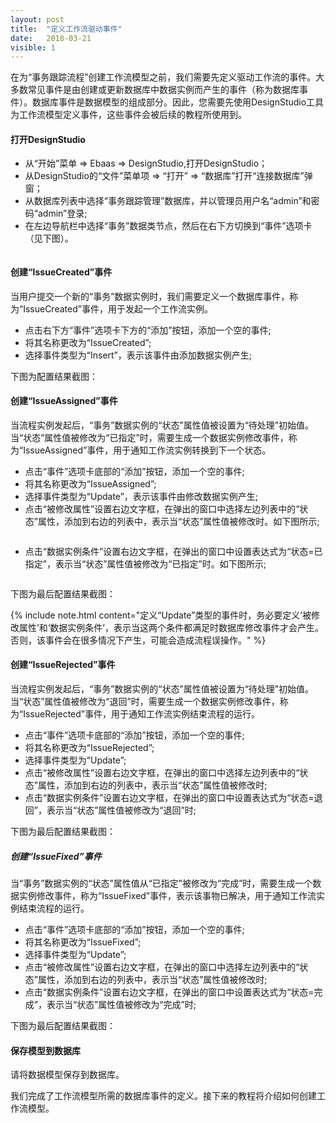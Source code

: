 ```yaml
---
layout: post
title:  "定义工作流驱动事件"
date:   2018-03-21
visible: 1
---
```


在为“事务跟踪流程”创建工作流模型之前，我们需要先定义驱动工作流的事件。大多数常见事件是由创建或更新数据库中数据实例而产生的事件（称为数据库事件）。数据库事件是数据模型的组成部分。因此，您需要先使用DesignStudio工具为工作流模型定义事件，这些事件会被后续的教程所使用到。

#### 打开DesignStudio

* 从“开始”菜单 => Ebaas => DesignStudio,打开DesignStudio；
* 从DesignStudio的“文件”菜单项 => “打开” => “数据库”打开“连接数据库”弹窗；
* 从数据库列表中选择“事务跟踪管理”数据库，并以管理员用户名“admin”和密码“admin”登录;
* 在左边导航栏中选择“事务”数据类节点，然后在右下方切换到“事件”选项卡 （见下图）。

<img src="{{'/assets/img/2018-3-21-定义数据库事件.png' | prepend: site.baseurl }}" alt="">

#### 创建“IssueCreated”事件

当用户提交一个新的“事务”数据实例时，我们需要定义一个数据库事件，称为“IssueCreated”事件，用于发起一个工作流实例。

* 点击右下方“事件”选项卡下方的“添加”按钮，添加一个空的事件;
* 将其名称更改为“IssueCreated”;
* 选择事件类型为“Insert”，表示该事件由添加数据实例产生;

下图为配置结果截图：
<img src="{{'/assets/img/2018-3-21-定义IssureCreated事件.png' | prepend: site.baseurl }}" alt="">

#### 创建“IssueAssigned”事件

当流程实例发起后，“事务”数据实例的“状态”属性值被设置为“待处理”初始值。当“状态”属性值被修改为“已指定”时，需要生成一个数据实例修改事件，称为“IssueAssigned”事件，用于通知工作流实例转换到下一个状态。

* 点击“事件”选项卡底部的“添加”按钮，添加一个空的事件;
* 将其名称更改为“IssueAssigned”;
* 选择事件类型为“Update”，表示该事件由修改数据实例产生;
* 点击“被修改属性”设置右边文字框，在弹出的窗口中选择左边列表中的“状态”属性，添加到右边的列表中，表示当“状态”属性值被修改时。如下图所示;

<img src="{{'/assets/img/2018-3-21-定义IssueAssigned修改属性.png' | prepend: site.baseurl }}" alt="">

* 点击“数据实例条件”设置右边文字框，在弹出的窗口中设置表达式为“状态=已指定”，表示当“状态”属性值被修改为“已指定”时。如下图所示;

<img src="{{'/assets/img/2018-3-21-定义IssueAssigned数据条件.png' | prepend: site.baseurl }}" alt="">

下图为最后配置结果截图：
<img src="{{'/assets/img/2018-3-21-定义IssueAssigned事件.png' | prepend: site.baseurl }}" alt="">

{% include note.html content="定义“Update”类型的事件时，务必要定义‘被修改属性’和‘数据实例条件’，表示当这两个条件都满足时数据库修改事件才会产生。否则，该事件会在很多情况下产生，可能会造成流程误操作。" %}


#### 创建“IssueRejected”事件

当流程实例发起后，“事务”数据实例的“状态”属性值被设置为“待处理”初始值。当“状态”属性值被修改为“退回”时，需要生成一个数据实例修改事件，称为“IssueRejected”事件，用于通知工作流实例结束流程的运行。

* 点击“事件”选项卡底部的“添加”按钮，添加一个空的事件;
* 将其名称更改为“IssueRejected”;
* 选择事件类型为“Update”;
* 点击“被修改属性”设置右边文字框，在弹出的窗口中选择左边列表中的“状态”属性，添加到右边的列表中，表示当“状态”属性值被修改时;
* 点击“数据实例条件”设置右边文字框，在弹出的窗口中设置表达式为“状态=退回”，表示当“状态”属性值被修改为“退回”时;

下图为最后配置结果截图：
<img src="{{'/assets/img/2018-3-21-定义IssueRejected事件.png' | prepend: site.baseurl }}" alt="">



##### 创建“IssueFixed”事件

当“事务”数据实例的“状态”属性值从“已指定”被修改为“完成”时，需要生成一个数据实例修改事件，称为“IssueFixed”事件，表示该事物已解决，用于通知工作流实例结束流程的运行。

* 点击“事件”选项卡底部的“添加”按钮，添加一个空的事件;
* 将其名称更改为“IssueFixed”;
* 选择事件类型为“Update”;
* 点击“被修改属性”设置右边文字框，在弹出的窗口中选择左边列表中的“状态”属性，添加到右边的列表中，表示当“状态”属性值被修改时;
* 点击“数据实例条件”设置右边文字框，在弹出的窗口中设置表达式为“状态=完成”，表示当“状态”属性值被修改为“完成”时;

下图为最后配置结果截图：
<img src="{{'/assets/img/2018-3-21-定义IssueFixed事件.png' | prepend: site.baseurl }}" alt="">

#### 保存模型到数据库

请将数据模型保存到数据库。

我们完成了工作流模型所需的数据库事件的定义。接下来的教程将介绍如何创建工作流模型。
